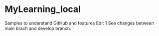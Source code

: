 # MyLearning_local
Samples to understand GitHub and features
Edit 1
See changes between main brach and develop branch.
